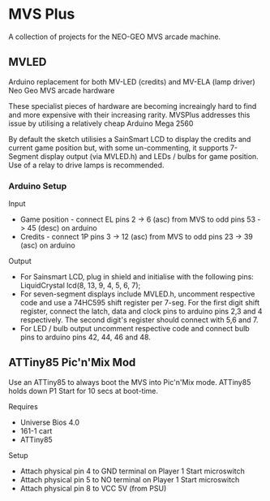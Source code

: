 # MVS Plus

A collection of projects for the NEO-GEO MVS arcade machine.

## MVLED

Arduino replacement for both MV-LED (credits) and MV-ELA (lamp driver) Neo Geo MVS arcade hardware

These specialist pieces of hardware are becoming increaingly hard to find and more expensive with their increasing rarity.
MVSPlus addresses this issue by utilising a relatively cheap Arduino Mega 2560

By default the sketch utilisies a SainSmart LCD to display the credits and current game position but, with some un-commenting, it supports 7-Segment display output (via MVLED.h) and LEDs / bulbs for game position.
Use of a relay to drive lamps is recommended.

### Arduino Setup

Input

- Game position - connect EL pins 2 -> 6 (asc) from MVS to odd pins 53 -> 45 (desc) on arduino
- Credits - connect 1P pins 3 -> 12 (asc) from MVS to odd pins 23 -> 39 (asc) on arduino

Output

- For Sainsmart LCD, plug in shield and initialise with the following pins:
LiquidCrystal lcd(8, 13, 9, 4, 5, 6, 7);
- For seven-segment displays include MVLED.h, uncomment respective code and use a 74HC595 shift register per 7-seg. For the first digit shift register, connect the latch, data and clock pins to arduino pins 2,3 and 4 respectively. The second digit's register should connect with 5,6 and 7.
- For LED / bulb output uncomment respective code and connect bulb pins to arduino pins 42, 44, 46 and 48.

## ATTiny85 Pic'n'Mix Mod

Use an ATTiny85 to always boot the MVS into Pic'n'Mix mode.
ATTiny85 holds down P1 Start for 10 secs at boot-time. 

Requires

- Universe Bios 4.0
- 161-1 cart
- ATTiny85

Setup

- Attach physical pin 4 to GND terminal on Player 1 Start microswitch
- Attach physical pin 5 to NO terminal on Player 1 Start microswitch
- Attach physical pin 8 to VCC 5V (from PSU)


